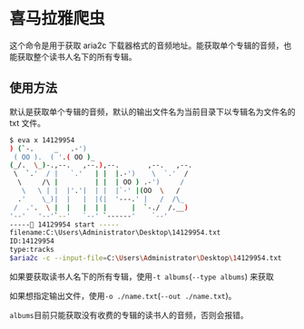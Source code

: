 # 喜马拉雅爬虫

这个命令是用于获取 aria2c 下载器格式的音频地址。能获取单个专辑的音频，也能获取整个读书人名下的所有专辑。

## 使用方法

默认是获取单个专辑的音频，默认的输出文件名为当前目录下以专辑名为文件名的 txt 文件。

```sh
$ eva x 14129954
) (`-.     _   .-')
 ( OO ).  ( '.( OO )_
(_/.  \_)-.,--.   ,--.),--.       ,--.   ,--.
 \  `.'  / |   `.'   | |  |.-')    \  `.'  /
  \     /\ |         | |  | OO ) .-')     /
   \   \ | |  |'.'|  | |  |`-' |(OO  \   /
  .'    \_)|  |   |  |(|  '---.' |   /  /\_
 /  .'.  \ |  |   |  | |      |  `-./  /.__)
'--'   '--'`--'   `--' `------'    `--'
-----🐛 14129954 start -----
filename:C:\Users\Administrator\Desktop\14129954.txt
ID:14129954
type:tracks
$aria2c -c --input-file=C:\Users\Administrator\Desktop\14129954.txt
```

如果要获取读书人名下的所有专辑，使用`-t albums`(`--type albums`) 来获取

如果想指定输出文件，使用`-o ./name.txt`(`--out ./name.txt`)。

`albums`目前只能获取没有收费的专辑的读书人的音频，否则会报错。
